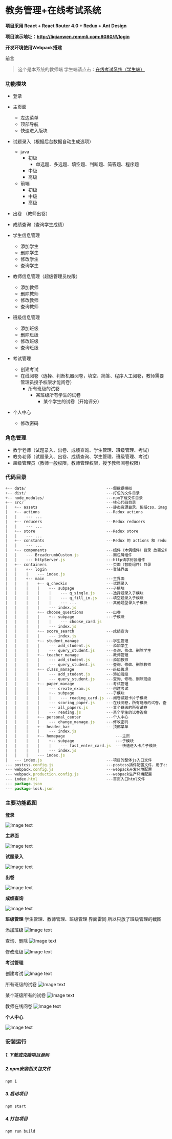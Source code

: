 # 教务管理+在线考试系统

**项目采用 React + React Router 4.0 + Redux + Ant Design**

**项目演示地址：http://liqianwen.remmli.com:8080/#/login**

**开发环境使用Webpack搭建**

前言
> 这个是本系统的教师端 学生端请点击：[在线考试系统（学生端）](https://github.com/remmlqw/exam-student)

### 功能模块

- 登录

- 主页面
    - 左边菜单
    - 顶部导航
    - 快速进入版块

- 试题录入（根据后台数据自动生成选项）
    - java
      - 初级
        - 单选题、多选题、填空题、判断题、简答题、程序题
      - 中级
      - 高级
    - 前端
      - 初级
      - 中级
      - 高级

- 出卷 （教师出卷）

- 成绩查询（查询学生成绩）

- 学生信息管理
    - 添加学生
    - 删除学生
    - 修改学生
    - 查询学生

- 教师信息管理（超级管理员权限）
    - 添加教师
    - 删除教师
    - 修改教师
    - 查询教师

- 班级信息管理
    - 添加班级
    - 删除班级
    - 修改班级
    - 查询班级

- 考试管理
    - 创建考试
    - 在线阅卷（选择、判断机器阅卷，填空、简答、程序人工阅卷，教师需要管理员授予权限才能阅卷）
      - 所有班级的试卷
        - 某班级所有学生的试卷
          - 某个学生的试卷（开始评分）

- 个人中心
    - 修改密码

### 角色管理
- 教学老师（试题录入、出卷、成绩查询、学生管理、班级管理、考试）
- 教务老师（试题录入、出卷、成绩查询、学生管理、班级管理、考试）
- 超级管理员（教师一般权限，教师管理权限，授予教师阅卷权限）

### 代码目录
```js
+-- data/                                   ---假数据模拟
+-- dist/                                   ---打包的文件目录
+-- node_modules/                           ---npm下载文件目录
+-- src/                                    ---核心代码目录
|   +-- assets                              ---静态资源目录，包括css、images等
|   +-- actions                             ---Redux actions
|   |    --- ...
|   +-- reducers                            ---Redux reducers
|   |    --- ...
|   +-- store                               ---Redux store
|   |    --- ...
|   +-- constants                           ---Redux 的 actions 和 reducers 都会用到的常量，统一放在这里
|   |    --- ...
|   +-- components                          ---组件（木偶组件）目录 放置公用组件
|   |    --- BreadcrumbCustom.js            ---面包屑组件  
|   |    --- httpServer.js                  ---http请求封装组件
|   +-- containers                          ---页面（智能组件）目录
|   |    +-- login                          ---登陆界面        
|   |    |    --- index.js
|   |    +-- main                           ---主界面
|   |    |    +-- q_checkin                 ---试题录入
|   |    |    |    +-- subpage              ---子模块
|   |    |    |    |    --- q_single.js     ---选择题录入子模块
|   |    |    |    |    --- q_fill_in.js    ---填空题录入子模块
|   |    |    |    |    --- ...             ---其他题型录入子模块
|   |    |    |    --- index.js
|   |    |    +-- choose_questions          ---出卷
|   |    |    |    +-- subpage              ---子模块
|   |    |    |    |    --- choose_card.js
|   |    |    |    --- index.js
|   |    |    +-- score_search              ---成绩查询
|   |    |    |    --- index.js
|   |    |    +-- student_manage            ---学生管理
|   |    |    |    --- add_student.js       ---添加学生
|   |    |    |    --- query_student.js     ---查询、修改、删除学生
|   |    |    +-- teacher_manage            ---教师管理
|   |    |    |    --- add_student.js       ---添加教师
|   |    |    |    --- query_student.js     ---查询、修改、删除教师
|   |    |    +-- class_manage              ---班级管理
|   |    |    |    --- add_student.js       ---添加班级
|   |    |    |    --- query_student.js     ---查询、修改、删除班级
|   |    |    +-- paper_manage              ---考试管理
|   |    |    |    --- create_exam.js       ---创建考试
|   |    |    |    +-- subpage              ---子模块
|   |    |    |    |    --- reading_card.js ---阅卷试题卡片子模块
|   |    |    |    --- scoring_paper.js     ---在线阅卷，所有班级的试卷，查询试卷
|   |    |    |    --- all_papers.js        ---某个班级的所有试卷
|   |    |    |    --- reading.js           ---某个学生的试卷答案
|   |    |    +-- personal_center           ---个人中心
|   |    |    |    --- change_manage.js     ---修改密码
|   |    |    +-- header_bar                ---顶部菜单
|   |    |    |    --- index.js     
|   |    |    +-- homepage                      ---主页
|   |    |    |    +-- subpage                  ---子模块
|   |    |    |    |    --- fast_enter_card.js  ---快速进入卡片子模块
|   |    |    |    --- index.js     
|   |    |    --- index.js
|   --- index.js                            ---项目的整体js入口文件
--- postcss.config.js                       ---postcss插件配置文件，用于css代码压缩
--- webpack.config.js                       ---webpack开发环境配置
--- webpack.production.config.js            ---webpack生产环境配置
--- index.html                              ---首页入口html文件
--- package.json
--- package-lock.json                               
```

### 主要功能截图
**登录**

![Image text](https://raw.githubusercontent.com/remmlqw/img-folder/master/login.png)

**主界面**

![Image text](https://raw.githubusercontent.com/remmlqw/img-folder/master/main.png)

**试题录入**

![Image text](https://raw.githubusercontent.com/remmlqw/img-folder/master/luru.png)

**出卷**

![Image text](https://raw.githubusercontent.com/remmlqw/img-folder/master/chujuan.png)

**成绩查询**

![Image text](https://raw.githubusercontent.com/remmlqw/img-folder/master/score_search.png)

**班级管理**
学生管理、教师管理、班级管理 界面雷同 所以只放了班级管理的截图

添加班级
![Image text](https://raw.githubusercontent.com/remmlqw/img-folder/master/add_class.png)

查询、删除
![Image text](https://raw.githubusercontent.com/remmlqw/img-folder/master/query_class.png)

修改班级
![Image text](https://raw.githubusercontent.com/remmlqw/img-folder/master/xiugai.png)

**考试管理**

创建考试
![Image text](https://raw.githubusercontent.com/remmlqw/img-folder/master/create_exam.png)

所有班级的试卷
![Image text](https://raw.githubusercontent.com/remmlqw/img-folder/master/scoring.png)

某个班级所有的试卷
![Image text](https://raw.githubusercontent.com/remmlqw/img-folder/master/all_papers.png)

教师在线阅卷
![Image text](https://raw.githubusercontent.com/remmlqw/img-folder/master/reding.png)

**个人中心**

![Image text](https://raw.githubusercontent.com/remmlqw/img-folder/master/person.png)

### 安装运行
##### 1.下载或克隆项目源码
##### 2.npm安装相关包文件
```js
npm i
```
##### 3.启动项目
```js
npm start
```
##### 4.打包项目
```js
npm run build
```
